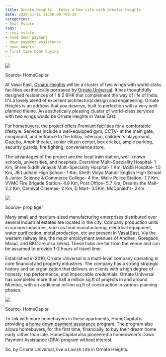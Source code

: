 ```yaml
---
title: Ornate Heights - Enter a New Life with Greater Heights
date: 2020-11-11 11:50:00 +05:30
categories:
- Real Estate
tags:
- real estate
- home down payment
- down payment assistance
- home buyers
- first time home buying
---
```


**[![](https://lh5.googleusercontent.com/TCUyGguK_Dx-IFal0u3rrJWVMCInMa_gTubVTRCSQZlBiMVxWKZ9OvDk5GYGCxz1NEkKWA20uem0pvCtaapL_1KSLA1Zqgx6K6iVw1JO-cqiQzS3Njg7ZIXL-FqCXKDgJKrZEgU3)](https://homecapital.in/property/709/ornate-heights-1-bhk)**

Source- HomeCapital

At Vasai East, [Ornate Heights](https://homecapital.in/project/322/ornate-heights) will be a cluster of two wings with world-class facilities aesthetically portrayed by [Ornate Universal](https://homecapital.in/offering/developer/ornate-universal). It has thoughtfully designed residences of 1 & 2 BHK that complement the way of life of India. It's a lovely blend of excellent architectural design and engineering. Ornate Heights is an address that you deserve, built to perfection with a very well-planned theme. An aesthetically pleasing cluster of world-class services with two wings would be Ornate Heights in Vasai East.

For homebuyers, the project offers Premium facilities for a comfortable lifestyle. Services include a well-equipped gym, CCTV- at the main gate, compound, and entrance to the lobby, intercom, children's playground, Gazebo, Amphitheater, senior citizen center, box cricket, ample parking, security guards, fire fighting, convenience store.

The advantages of the project are the local train station, well-known schools, universities, and hospitals. Evershine Multi-Speciality Hospital- 1 Km, Shree Siddhivinayak Multi-Speciality Hospital- 1 Km, IASIS Hospital- 1.5 Km, JB Ludhani High School- 1 Km, Sheth Vidya Mandir English High School & Junior Science & Commerce College- 4 Km, Waliv Police Station- 1.7 Km, VVMC Fire Brigade Station- 4.8 Km, Post Office- 5.7 Km, Dreams the Mall- 2.2 Km, Carnival Cinemas- 2 Km, D Mart- 3.5Km, McDonald's- 2Km.

**![](https://lh6.googleusercontent.com/YFPGo0PcyMzfnlLOhaDKf6G1HV5rT1y-cEeSkgu3s97fqJxhGUx7DySIhxJty6MKm4WmpCMDW_nfPMw1wDlJqP8xt_ngdt5vbRW3NuHpoRU5p5flRyaLO4SnYgBtAWgLNbvu8BWX)**

Source- prop tiger

Many small and medium-sized manufacturing enterprises distributed over several industrial estates are located in the city. Company production units in various industries, such as food manufacturing, electrical equipment, water purification, metal production, etc are present in Vasai East. Via the western railway line, the major employment avenues of Andheri, Goregaon, Malad, and BKC are also linked. These hubs are far from the venue and can be assumed to provide 1-2 hours of travel time.

Established in 2010, Ornate Universal is a multi-level company operating in core financial and property industries. The company has a strong strategic history and an organization that delivers on clients with a high degree of honesty, top performance, and impeccable credentials. Ornate Universal has completed more than half a million sq.ft of projects in and around Mumbai, with an additional million sq.ft of construction in various planning phases.

**[![](https://lh6.googleusercontent.com/0-o9CQa79yso5UmMZQHNASnj_0zq4sIUvX3WRLoCRf_hEWf5aLCBwZEz7zxj2sMbR-kzb_cHZ4kGAurzoq4rkn5PkSVYFx7hiv7VUidytu0vaWFpxSBkmuBVakEL7I83rgJH45sW)](https://homecapital.in/program)**

Source- HomeCapital

To link with more homebuyers in these apartments, HomeCapital is providing a [home down payment assistance](https://homecapital.in/about-us) program. The program also allows homebuyers, for the first time, financially, to buy their dream home early rather than late. HomeCapital also pioneered a homeowner's Down Payment Assistance (DPA) program without interest.

So, by Ornate Universal, live a Lavish Life in Ornate Heights.